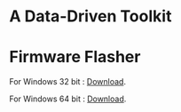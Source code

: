 # A Data-Driven Toolkit


# Firmware Flasher
For Windows 32 bit : [Download](https://github.com/nodemcu/nodemcu-flasher/blob/master/Win32/Release/ESP8266Flasher.exe?raw=true).

For Windows 64 bit : [Download](https://github.com/nodemcu/nodemcu-flasher/blob/master/Win64/Release/ESP8266Flasher.exe?raw=true).
